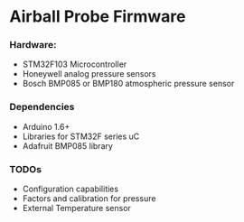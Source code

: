 # Airball Probe Firmware

### Hardware:
- STM32F103 Microcontroller
- Honeywell analog pressure sensors
- Bosch BMP085 or BMP180 atmospheric pressure sensor

### Dependencies
- Arduino 1.6+
- Libraries for STM32F series uC
- Adafruit BMP085 library
  
### TODOs
- Configuration capabilities
- Factors and calibration for pressure
- External Temperature sensor

